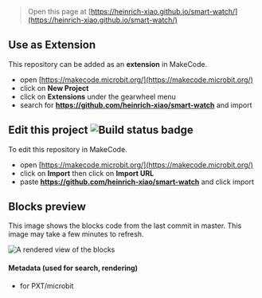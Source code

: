 
> Open this page at [https://heinrich-xiao.github.io/smart-watch/](https://heinrich-xiao.github.io/smart-watch/)

## Use as Extension

This repository can be added as an **extension** in MakeCode.

* open [https://makecode.microbit.org/](https://makecode.microbit.org/)
* click on **New Project**
* click on **Extensions** under the gearwheel menu
* search for **https://github.com/heinrich-xiao/smart-watch** and import

## Edit this project ![Build status badge](https://github.com/heinrich-xiao/smart-watch/workflows/MakeCode/badge.svg)

To edit this repository in MakeCode.

* open [https://makecode.microbit.org/](https://makecode.microbit.org/)
* click on **Import** then click on **Import URL**
* paste **https://github.com/heinrich-xiao/smart-watch** and click import

## Blocks preview

This image shows the blocks code from the last commit in master.
This image may take a few minutes to refresh.

![A rendered view of the blocks](https://github.com/heinrich-xiao/smart-watch/raw/master/.github/makecode/blocks.png)

#### Metadata (used for search, rendering)

* for PXT/microbit
<script src="https://makecode.com/gh-pages-embed.js"></script><script>makeCodeRender("{{ site.makecode.home_url }}", "{{ site.github.owner_name }}/{{ site.github.repository_name }}");</script>
